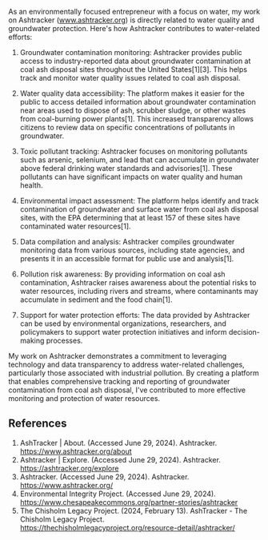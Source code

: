 As an environmentally focused entrepreneur with a focus on water, my work on Ashtracker (www.ashtracker.org) is directly related to water quality and groundwater protection. Here's how Ashtracker contributes to water-related efforts:

1. Groundwater contamination monitoring: Ashtracker provides public access to industry-reported data about groundwater contamination at coal ash disposal sites throughout the United States[1][3]. This helps track and monitor water quality issues related to coal ash disposal.

2. Water quality data accessibility: The platform makes it easier for the public to access detailed information about groundwater contamination near areas used to dispose of ash, scrubber sludge, or other wastes from coal-burning power plants[1]. This increased transparency allows citizens to review data on specific concentrations of pollutants in groundwater.

3. Toxic pollutant tracking: Ashtracker focuses on monitoring pollutants such as arsenic, selenium, and lead that can accumulate in groundwater above federal drinking water standards and advisories[1]. These pollutants can have significant impacts on water quality and human health.

4. Environmental impact assessment: The platform helps identify and track contamination of groundwater and surface water from coal ash disposal sites, with the EPA determining that at least 157 of these sites have contaminated water resources[1].

5. Data compilation and analysis: Ashtracker compiles groundwater monitoring data from various sources, including state agencies, and presents it in an accessible format for public use and analysis[1].

6. Pollution risk awareness: By providing information on coal ash contamination, Ashtracker raises awareness about the potential risks to water resources, including rivers and streams, where contaminants may accumulate in sediment and the food chain[1].

7. Support for water protection efforts: The data provided by Ashtracker can be used by environmental organizations, researchers, and policymakers to support water protection initiatives and inform decision-making processes.

My work on Ashtracker demonstrates a commitment to leveraging technology and data transparency to address water-related challenges, particularly those associated with industrial pollution. By creating a platform that enables comprehensive tracking and reporting of groundwater contamination from coal ash disposal, I've contributed to more effective monitoring and protection of water resources.

## References
1. AshTracker | About. (Accessed June 29, 2024). Ashtracker. https://www.ashtracker.org/about
2. Ashtracker | Explore. (Accessed June 29, 2024). Ashtracker. https://ashtracker.org/explore
3. Ashtracker. (Accessed June 29, 2024). Ashtracker. https://www.ashtracker.org/
4. Environmental Integrity Project. (Accessed June 29, 2024). https://www.chesapeakecommons.org/partner-stories/ashtracker
5. The Chisholm Legacy Project. (2024, February 13). AshTracker - The Chisholm Legacy Project. https://thechisholmlegacyproject.org/resource-detail/ashtracker/